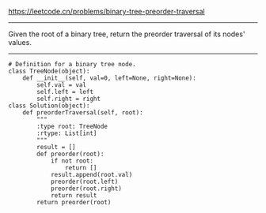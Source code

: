 https://leetcode.cn/problems/binary-tree-preorder-traversal
***
Given the root of a binary tree, return the preorder traversal of its nodes' values.
***
```
# Definition for a binary tree node.
class TreeNode(object):
    def __init__(self, val=0, left=None, right=None):
        self.val = val
        self.left = left
        self.right = right
class Solution(object):
    def preorderTraversal(self, root):
        """
        :type root: TreeNode
        :rtype: List[int]
        """
        result = []
        def preorder(root):
            if not root:
                return []
            result.append(root.val)
            preorder(root.left)
            preorder(root.right)
            return result
        return preorder(root)
